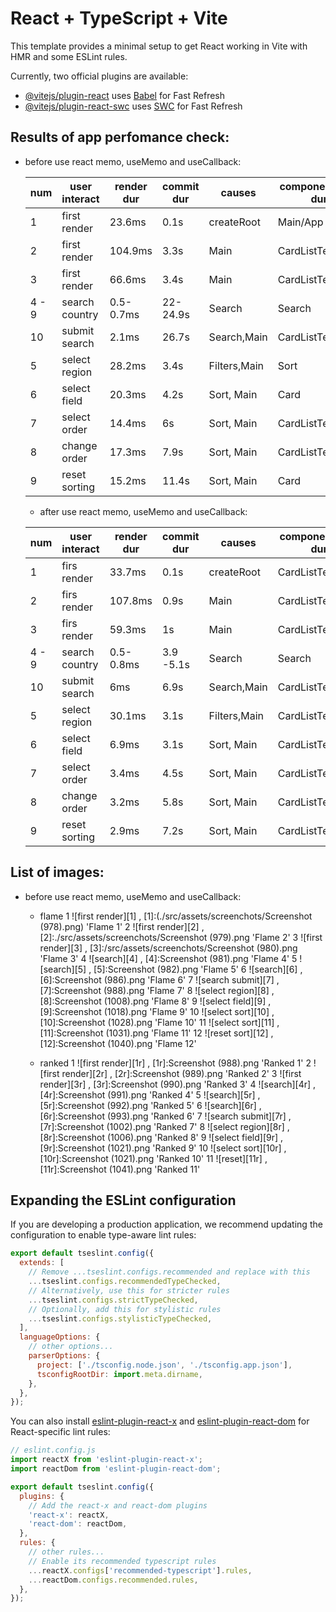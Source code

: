 # React + TypeScript + Vite

This template provides a minimal setup to get React working in Vite with HMR and some ESLint rules.

Currently, two official plugins are available:

- [@vitejs/plugin-react](https://github.com/vitejs/vite-plugin-react/blob/main/packages/plugin-react/README.md) uses [Babel](https://babeljs.io/) for Fast Refresh
- [@vitejs/plugin-react-swc](https://github.com/vitejs/vite-plugin-react-swc) uses [SWC](https://swc.rs/) for Fast Refresh

## Results of app perfomance check:

- before use react memo, useMemo and useCallback:

  | num   | user interact  | render dur | commit dur | causes       | component max dur | why rendered  |
  | ----- | -------------- | ---------- | ---------- | ------------ | ----------------- | ------------- |
  | 1     | first render   | 23.6ms     | 0.1s       | createRoot   | Main/App          | first timeren |
  | 2     | first render   | 104.9ms    | 3.3s       | Main         | CardListTemplate  | props changed |
  | 3     | first render   | 66.6ms     | 3.4s       | Main         | CardListTemplate  | props changed |
  | 4 - 9 | search country | 0.5-0.7ms  | 22-24.9s   | Search       | Search            |
  | 10    | submit search  | 2.1ms      | 26.7s      | Search,Main  | CardListTemplate  | props changed |
  | 5     | select region  | 28.2ms     | 3.4s       | Filters,Main | Sort              | props changed |
  | 6     | select field   | 20.3ms     | 4.2s       | Sort, Main   | Card              | parent comp   |
  | 7     | select order   | 14.4ms     | 6s         | Sort, Main   | CardListTemplate  | props changed |
  | 8     | change order   | 17.3ms     | 7.9s       | Sort, Main   | CardListTemplate  | props changed |
  | 9     | reset sorting  | 15.2ms     | 11.4s      | Sort, Main   | Card              | parent comp   |

  - after use react memo, useMemo and useCallback:

  | num   | user interact  | render dur | commit dur | causes       | component max dur | why rendered   |
  | ----- | -------------- | ---------- | ---------- | ------------ | ----------------- | -------------- |
  | 1     | firs render    | 33.7ms     | 0.1s       | createRoot   | CardListTemplate  | first time ren |
  | 2     | firs render    | 107.8ms    | 0.9s       | Main         | CardListTemplate  | props changed  |
  | 3     | firs render    | 59.3ms     | 1s         | Main         | CardListTemplate  | props changed  |
  | 4 - 9 | search country | 0.5-0.8ms  | 3.9 -5.1s  | Search       | Search            |
  | 10    | submit search  | 6ms        | 6.9s       | Search,Main  | CardListTemplate  | props changed  |
  | 5     | select region  | 30.1ms     | 3.1s       | Filters,Main | CardListTemplate  | props changed  |
  | 6     | select field   | 6.9ms      | 3.1s       | Sort, Main   | CardListTemplate  | props changed  |
  | 7     | select order   | 3.4ms      | 4.5s       | Sort, Main   | CardListTemplate  | props changed  |
  | 8     | change order   | 3.2ms      | 5.8s       | Sort, Main   | CardListTemplate  | props changed  |
  | 9     | reset sorting  | 2.9ms      | 7.2s       | Sort, Main   | CardListTemplate  | props changed  |

## List of images:

- before use react memo, useMemo and useCallback:

  - flame
    1 ![first render][1] , [1]:(./src/assets/screenchots/Screenshot (978).png) 'Flame 1'
    2 ![first render][2] , [2]:./src/assets/screenchots/Screenshot (979).png 'Flame 2'
    3 ![first render][3] , [3]:/src/assets/screenchots/Screenshot (980).png 'Flame 3'
    4 ![search][4] , [4]:Screenshot (981).png 'Flame 4'
    5 ![search][5] , [5]:Screenshot (982).png 'Flame 5'
    6 ![search][6] , [6]:Screenshot (986).png 'Flame 6'
    7 ![search submit][7] , [7]:Screenshot (988).png 'Flame 7'
    8 ![select region][8] , [8]:Screenshot (1008).png 'Flame 8'
    9 ![select field][9] , [9]:Screenshot (1018).png 'Flame 9'
    10 ![select sort][10] , [10]:Screenshot (1028).png 'Flame 10'
    11 ![select sort][11] , [11]:Screenshot (1031).png 'Flame 11'
    12 ![reset sort][12] , [12]:Screenshot (1040).png 'Flame 12'

  - ranked
    1 ![first render][1r] , [1r]:Screenshot (988).png 'Ranked 1'
    2 ![first render][2r] , [2r]:Screenshot (989).png 'Ranked 2'
    3 ![first render][3r] , [3r]:Screenshot (990).png 'Ranked 3'
    4 ![search][4r] , [4r]:Screenshot (991).png 'Ranked 4'
    5 ![search][5r] , [5r]:Screenshot (992).png 'Ranked 5'
    6 ![search][6r] , [6r]:Screenshot (993).png 'Ranked 6'
    7 ![search submit][7r] , [7r]:Screenshot (1002).png 'Ranked 7'
    8 ![select region][8r] , [8r]:Screenshot (1006).png 'Ranked 8'
    9 ![select field][9r] , [9r]:Screenshot (1021).png 'Ranked 9'
    10 ![select sort][10r] , [10r]:Screenshot (1021).png 'Ranked 10'
    11 ![reset][11r] , [11r]:Screenshot (1041).png 'Ranked 11'

## Expanding the ESLint configuration

If you are developing a production application, we recommend updating the configuration to enable type-aware lint rules:

```js
export default tseslint.config({
  extends: [
    // Remove ...tseslint.configs.recommended and replace with this
    ...tseslint.configs.recommendedTypeChecked,
    // Alternatively, use this for stricter rules
    ...tseslint.configs.strictTypeChecked,
    // Optionally, add this for stylistic rules
    ...tseslint.configs.stylisticTypeChecked,
  ],
  languageOptions: {
    // other options...
    parserOptions: {
      project: ['./tsconfig.node.json', './tsconfig.app.json'],
      tsconfigRootDir: import.meta.dirname,
    },
  },
});
```

You can also install [eslint-plugin-react-x](https://github.com/Rel1cx/eslint-react/tree/main/packages/plugins/eslint-plugin-react-x) and [eslint-plugin-react-dom](https://github.com/Rel1cx/eslint-react/tree/main/packages/plugins/eslint-plugin-react-dom) for React-specific lint rules:

```js
// eslint.config.js
import reactX from 'eslint-plugin-react-x';
import reactDom from 'eslint-plugin-react-dom';

export default tseslint.config({
  plugins: {
    // Add the react-x and react-dom plugins
    'react-x': reactX,
    'react-dom': reactDom,
  },
  rules: {
    // other rules...
    // Enable its recommended typescript rules
    ...reactX.configs['recommended-typescript'].rules,
    ...reactDom.configs.recommended.rules,
  },
});
```
